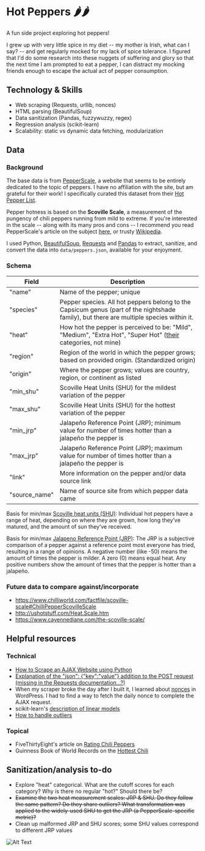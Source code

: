 # Hot Peppers 🌶️🌶️

A fun side project exploring hot peppers!

I grew up with very little spice in my diet -- my mother is Irish, what can I say? -- and get regularly mocked for my lack of spice tolerance. I figured that I'd do some research into these nuggets of suffering and glory so that the next time I am prompted to eat a pepper, I can distract my mocking friends enough to escape the actual act of pepper consumption.

## Technology & Skills
- Web scraping (Requests, urllib, nonces)
- HTML parsing (BeautifulSoup)
- Data sanitization (Pandas, fuzzywuzzy, regex)
- Regression analysis (scikit-learn)
- Scalability: static vs dynamic data fetching, modularization

## Data

### Background

The base data is from [PepperScale](https://www.pepperscale.com), a website that seems to be entirely dedicated to the topic of peppers. I have no affiliation with the site, but am grateful for their work! I specifically curated this dataset from their [Hot Pepper List](https://www.pepperscale.com/hot-pepper-list/).

Pepper hotness is based on the **Scoville Scale**, a measurement of the pungency of chili peppers running from mild to extreme. If you're interested in the scale -- along with its many pros and cons -- I recommend you read PepperScale's article on the subject [here](https://www.pepperscale.com/what-is-the-scoville-scale/), or trusty [Wikipedia](https://en.wikipedia.org/wiki/Scoville_scale).

I used Python, [BeautifulSoup](https://www.crummy.com/software/BeautifulSoup/bs4/doc/), [Requests](http://docs.python-requests.org/en/master/) and [Pandas](https://pandas.pydata.org/pandas-docs/stable/) to extract, sanitize, and convert the data into `data/peppers.json`, available for your enjoyment.

### Schema

Field | Description
--- | ---
"name"| Name of the pepper; unique
"species" | Pepper species. All hot peppers belong to the Capsicum genus (part of the nightshade family), but there are multiple species within it.
"heat" | How hot the pepper is perceived to be: "Mild", "Medium", "Extra Hot", "Super Hot" ([their](https://www.pepperscale.com/hot-pepper-list/) categories, not mine)
"region" | Region of the world in which the pepper grows; based on provided origin. (Standardized origin)
"origin" | Where the pepper grows; values are country, region, or continent as listed
"min_shu" | Scoville Heat Units (SHU) for the mildest variation of the pepper
"max_shu" | Scoville Heat Units (SHU) for the hottest variation of the pepper
"min_jrp" | Jalapeño Reference Point (JRP); minimum value for number of times hotter than a jalapeño the pepper is
"max_jrp" | Jalapeño Reference Point (JRP); maximum value for number of times hotter than a jalapeño the pepper is
"link" |  More information on the pepper and/or data source link
"source_name" | Name of source site from which pepper data came

Basis for min/max [Scoville heat units (SHU)](https://www.pepperscale.com/scoville-heat-units/): Individual hot peppers have a range of heat, depending on where they are grown, how long they’ve matured, and the amount of sun they’ve received.

Basis for min/max [Jalapeno Reference Point (JRP)](https://www.pepperscale.com/jalapeno-peppers/): The JRP is a subjective comparison of a pepper against a reference point most everyone has tried, resulting in a range of opinions. A negative number (like -50) means the amount of times the pepper is milder. A zero (0) means equal heat. Any positive numbers show the amount of times that the pepper is hotter than a jalapeño.

### Future data to compare against/incorporate
- https://www.chilliworld.com/factfile/scoville-scale#ChilliPepperScovilleScale
- http://ushotstuff.com/Heat.Scale.htm
- https://www.cayennediane.com/the-scoville-scale/

## Helpful resources

### Technical
- [How to Scrape an AJAX Website using Python](https://www.codementor.io/codementorteam/how-to-scrape-an-ajax-website-using-python-qw8fuitvi)
- [Explanation of the "json": {"key":"value"} addition to the POST request (missing in the Requests documentation...?)](https://stackoverflow.com/questions/9733638/post-json-using-python-requests)
- When my scraper broke the day after I built it, I learned about [nonces](https://codex.wordpress.org/WordPress_Nonces) in WordPress. I had to find a way to fetch the daily nonce to complete the AJAX request.
- scikit-learn's [description of linear models](http://scikit-learn.org/stable/modules/linear_model.html)
- [How to handle outliers](http://www.theanalysisfactor.com/outliers-to-drop-or-not-to-drop/)

### Topical
- FiveThirtyEight's article on [Rating Chili Peppers](https://fivethirtyeight.com/features/rating-chili-peppers-on-a-scale-of-1-to-oh-dear-god-im-on-fire/)
- Guinness Book of World Records on the [Hottest Chili](http://www.guinnessworldrecords.com/world-records/hottest-chili)

## Sanitization/analysis to-do

- Explore "heat" categorical. What are the cutoff scores for each category? Why is there no regular "hot?" Should there be?
- ~~Examine the two heat measurement scales: JRP & SHU. Do they follow the same pattern? Do they share outliers? What transformation was applied to the widely-used SHU to get the JRP (a PepperScale-specific metric)?~~
- Clean up malformed JRP and SHU scores; some SHU values correspond to different JRP values


![Alt Text](https://media.giphy.com/media/3oriO5w4cPs5SECFmU/giphy.gif)
